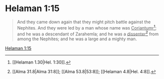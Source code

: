 # Helaman 1:15

> And they came down again that they might pitch battle against the Nephites. And they were led by a man whose name was <u>Coriantumr</u>[^a]; and he was a descendant of Zarahemla; and he was a <u>dissenter</u>[^b] from among the Nephites; and he was a large and a mighty man.

[Helaman 1:15](https://www.churchofjesuschrist.org/study/scriptures/bofm/hel/1?lang=eng&id=p15#p15)


[^a]: [[Helaman 1.30|Hel. 1:30]].  
[^b]: [[Alma 31.8|Alma 31:8]]; [[Alma 53.8|53:8]]; [[Helaman 4.8|Hel. 4:8]].  
